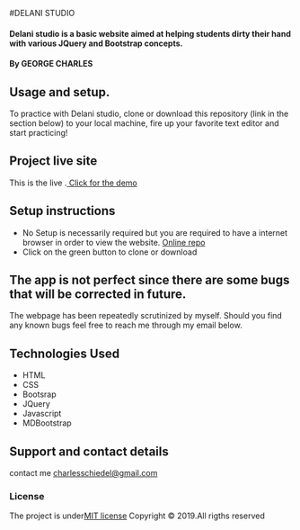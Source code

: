 #DELANI STUDIO
#### Delani studio is a basic website aimed at helping students dirty their hand with various JQuery and Bootstrap concepts.
#### By **GEORGE CHARLES**

## Usage and setup.
To practice with Delani studio, clone or download this repository (link in the section below) to your local machine, fire up your favorite text editor and start practicing!

## Project live site
 This is the live .[ Click for the demo]( https://charlessciedel.github.io/Delani-studio-site/)
 
## Setup instructions
*  No Setup is necessarily required but you are required to have a internet browser in order to view the website.  [Online repo]( https://charlessciedel.github.io/Delani-studio-site/)
* Click on the green button to clone or download

## The app is not perfect since there are some bugs that will be corrected in future. 
The webpage has been repeatedly scrutinized by myself. Should you find any known bugs feel free to reach me through my email below.
## Technologies Used
* HTML
* CSS
* Bootsrap
* JQuery
* Javascript
* MDBootstrap
## Support and contact details
contact me charlesschiedel@gmail.com
### License
The project is under[MIT license]()
Copyright &copy; 2019.All rigths reserved
